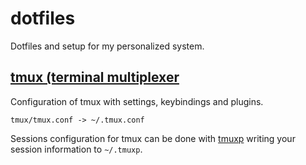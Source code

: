 # dotfiles

Dotfiles and setup for my personalized system.

## [tmux (terminal multiplexer](https://github.com/tmux/tmux)

Configuration of tmux with settings, keybindings and plugins.

```
tmux/tmux.conf -> ~/.tmux.conf
```

Sessions configuration for tmux can be done with [tmuxp](https://tmuxp.git-pull.com/) writing your session information to `~/.tmuxp`.
